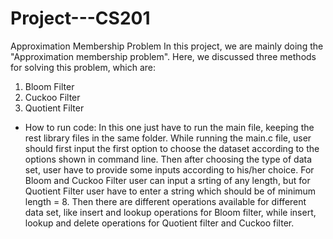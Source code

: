 # Project---CS201
Approximation Membership Problem
In this project, we are mainly doing the "Approximation membership problem". Here, we discussed three methods for solving this problem, which are:
  1. Bloom Filter
  2. Cuckoo Filter
  3. Quotient Filter

* How to run code:
  In this one just have to run the main file, keeping the rest library files in the same folder. While running the main.c file, user should first input the first option   to choose the dataset according to the options shown in command line. Then after choosing the type of data set, user have to provide some inputs according to his/her     choice. 
  For Bloom and Cuckoo Filter user can input a srting of any length, but for Quotient Filter user have to enter a string which should be of minimum length = 8.
  Then there are different operations available for different data set, like insert and lookup operations for Bloom filter, while insert, lookup and delete operations     for Quotient filter and Cuckoo filter.
